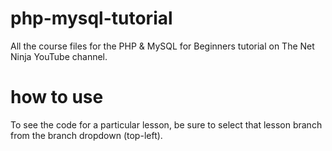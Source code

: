 # php-mysql-tutorial
All the course files for the PHP &amp; MySQL for Beginners tutorial on The Net Ninja YouTube channel.

# how to use
To see the code for a particular lesson, be sure to select that lesson branch from the branch dropdown (top-left).

